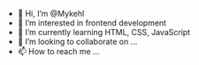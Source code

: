 - 👋 Hi, I’m @Mykehl
- 👀 I’m interested in frontend development 
- 🌱 I’m currently learning HTML, CSS, JavaScript 
- 💞️ I’m looking to collaborate on ...
- 📫 How to reach me ...

<!---
Mykehl/Mykehl is a ✨ special ✨ repository because its `README.md` (this file) appears on your GitHub profile.
You can click the Preview link to take a look at your changes.
--->
